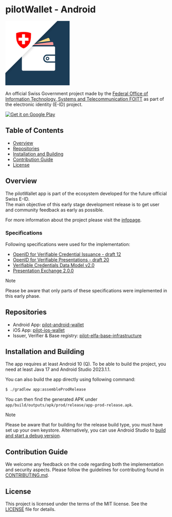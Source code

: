 # pilotWallet - Android

<div align="left">
<img src="app/src/main/ic_launcher-playstore.png" width="200" />
</div>

An official Swiss Government project made by
the [Federal Office of Information Technology, Systems and Telecommunication FOITT](https://www.bit.admin.ch/)
as part of the electronic identity (E-ID) project.

<div align="left">
<a href='https://play.google.com/store/apps/details?id=ch.admin.foitt.pilotwallet' >
<img alt='Get it on Google Play' src='https://play.google.com/intl/en_us/badges/static/images/badges/en_badge_web_generic.png' width="200"/>
</a>
</div>

## Table of Contents

- [Overview](#overview)
- [Repositories](#repositories)
- [Installation and Building](#installation-and-building)
- [Contribution Guide](#contribution-guide)
- [License](#license)

## Overview

The pilotWallet app is part of the ecosystem developed for the future official Swiss E-ID.<br/>
The main objective of this early stage development release is to get user and community feedback as early as possible.<br/>

For more information about the project please visit
the [infopage](https://github.com/e-id-admin/eidch-pilot-elfa-base-infrastructure?tab=readme-ov-file#project-context).

### Specifications

Following specifications were used for the implementation:

- [OpenID for Verifiable Credential Issuance - draft 12](https://openid.net/specs/openid-4-verifiable-credential-issuance-1_0-12.html)
- [OpenID for Verifiable Presentations - draft 20](https://openid.net/specs/openid-4-verifiable-presentations-1_0-20.html)
- [Verifiable Credentials Data Model v2.0](https://www.w3.org/TR/vc-data-model-2.0/)
- [Presentation Exchange 2.0.0](https://identity.foundation/presentation-exchange/spec/v2.0.0/)

> [!NOTE]
> Please be aware that only parts of these specifications were implemented in this early phase.

## Repositories

* Android App: [pilot-android-wallet](https://github.com/e-id-admin/eidch-pilot-android-wallet)
* iOS App: [pilot-ios-wallet](https://github.com/e-id-admin/eidch-pilot-ios-wallet)
* Issuer, Verifier & Base registry: [pilot-elfa-base-infrastructure](https://github.com/e-id-admin/eidch-pilot-elfa-base-infrastructure)

## Installation and Building

The app requires at least Android 10 (Q).
To be able to build the project, you need at least Java 17 and Android Studio 2023.1.1.

You can also build the app directly using following command:

```sh
$ ./gradlew app:assembleProdRelease
```

You can then find the generated APK under `app/build/outputs/apk/prod/release/app-prod-release.apk`.

> [!NOTE]
> Please be aware that for building for the release build type, you must have set up your own keystore.
> Alternatively, you can use Android Studio to [build and start a debug version](https://developer.android.com/studio/run).

## Contribution Guide

We welcome any feedback on the code regarding both the implementation and security aspects. Please follow the guidelines for contributing
found in [CONTRIBUTING.md](./CONTRIBUTING.md).

## License

This project is licensed under the terms of the MIT license. See the [LICENSE](LICENSE) file for details.
